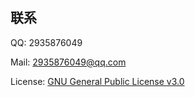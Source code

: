 ## 联系

QQ: 2935876049

Mail: 2935876049@qq.com

License: [GNU General Public License v3.0](https://github.com/AuroraZiling/sangonomiya/blob/main/LICENSE)